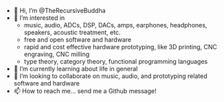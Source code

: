 - 👋  Hi, I’m @TheRecursiveBuddha
- 👀  I’m interested in 
  - music, audio, ADCs, DSP, DACs, amps, earphones, headphones, speakers, acoustic treatment, etc.
  - free and open software and hardware
  - rapid and cost effective hardware prototyping, like 3D printing, CNC engraving, CNC milling
  - type theory, category theory, functional programming languages
- 🌱  I’m currently learning about life in general
- 💞️  I’m looking to collaborate on music, audio, and prototyping related software and hardware
- 📫  How to reach me... send me a Github message!
